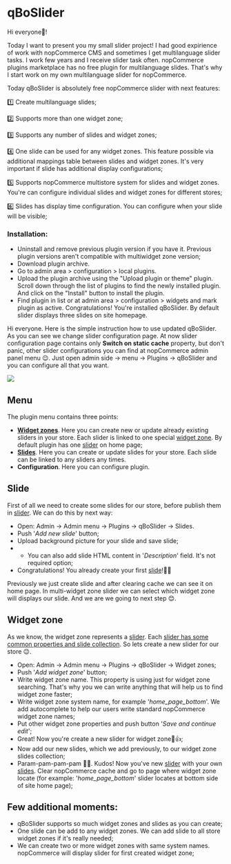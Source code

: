 # qBoSlider
Hi everyone👋!

Today I want to present you my small slider project! 
I had good expirience of work with nopCommerce CMS and sometimes I get multilanguage slider tasks. I work few years and I receive slider task often. nopCommerce plugins marketplace has no free plugin for multilanguage slides. That's why I start work on my own multilanguage slider for nopCommerce.

Today qBoSlider is absolutely free nopCommerce slider with next features:

  1️⃣ Create multilanguage slides;
  
  2️⃣ Supports more than one widget zone;
  
  3️⃣ Supports any number of slides and widget zones;

  4️⃣ One slide can be used for any widget zones. This feature possible via additional mappings table between slides and widget zones. It's very important if slide has additional display configurations;

  5️⃣ Supports nopCommerce multistore system for slides and widget zones. You're can configure individual slides and widget zones for different stores;

  6️⃣ Slides has display time configuration. You can configure when your slide will be visible;

### Installation:
* Uninstall and remove previous plugin version if you have it. Previous plugin versions aren't compatible with multiwidget zone version;
* Download plugin archive.
* Go to admin area > configuration > local plugins.
* Upload the plugin archive using the "Upload plugin or theme" plugin.
Scroll down through the list of plugins to find the newly installed plugin. And click on the "Install" button to install the plugin.
* Find plugin in list or at admin area > configuration > widgets and mark plugin as active.
Congratulations! You're installed qBoSlider. By default slider displays three slides on site homepage.

Hi everyone. Here is the simple instruction how to use updated qBoSlider. 
As you can see we change slider configuration page. At now slider configuration page contains only **Switch on static cache** property, but don't panic, other slider configurations you can find at nopCommerce admin panel menu 😉. Just open admin side -> menu -> Plugins -> qBoSlider and you can configure all that you want.

![](https://1drv.ms/u/s!ArjbDezvZ070grM2hwDV5nbCc-A5hg)

## Menu
The plugin menu contains three points:
* **[Widget zones](https://github.com/iAlexeyProkhorov/qBoSlider/wiki/Widget-zone)**. Here you can create new or update already existing sliders in your store. Each slider is linked to one special [widget zone](https://github.com/iAlexeyProkhorov/qBoSlider/wiki/Widget-zone). By default plugin has one [slider](https://github.com/iAlexeyProkhorov/qBoSlider/wiki/Widget-zone) on home page;
* **[Slides](https://github.com/iAlexeyProkhorov/qBoSlider/wiki/Slide)**. Here you can create or update slides for your store. Each slide can be linked to any sliders any times. 
* **Configuration**. Here you can configure plugin.

## Slide
First of all we need to create some slides for our store, before publish them in [slider](https://github.com/iAlexeyProkhorov/qBoSlider/wiki/Widget-zone). We can do this by next way:
* Open: Admin -> Admin menu -> Plugins -> qBoSlider -> Slides.
* Push '_Add new slide_' button;
* Upload background picture for your slide and save slide;
* * You can also add slide HTML content in '_Description_' field. It's not required option;
* Congratulations! You already create your first [slide](https://github.com/iAlexeyProkhorov/qBoSlider/wiki/Slide)!🎉😉

Previously we just create slide and after clearing cache we can see it on home page. In multi-widget zone slider we can select which widget zone will displays our slide. And we are we going to next step 😊.

## Widget zone
As we know, the widget zone represents a [slider](https://github.com/iAlexeyProkhorov/qBoSlider/wiki/Widget-zone). Each [slider has some common properties and slide collection](https://github.com/iAlexeyProkhorov/qBoSlider/wiki/Widget-zone). So lets create a new slider for our store 😉.

* Open: Admin -> Admin menu -> Plugins -> qBoSlider -> Widget zones;
* Push '_Add widget zone_' button;
* Write widget zone name. This property is using just for widget zone searching. That's why you we can write anything that will help us to find widget zone faster;
* Write widget zone system name, for example '_home_page_bottom_'. We add autocomplete to help our users write standard nopCommerce widget zone names;
* Put other widget zone properties and push button '_Save and continue edit_';
* Great! Now you're create a new slider for widget zone🎉👍;
* Now add our new slides, which we add previously, to our widget zone slides collection;
* Param-pam-pam-pam 🎉😁.  Kudos! Now you've new [slider](https://github.com/iAlexeyProkhorov/qBoSlider/wiki/Widget-zone) with your own [slides](https://github.com/iAlexeyProkhorov/qBoSlider/wiki/Slide). Clear nopCommerce cache and go to page where widget zone locate (for example: '_home_page_bottom_' slider locates at bottom side of site home page);

## Few additional moments:
* qBoSlider supports so much widget zones and slides as you can create;
* One slide can be add to any widget zones. We can add slide to all store widget zones if it's really needed;
* We can create two or more widget zones with same system names. nopCommerce will display slider for first created widget zone;

